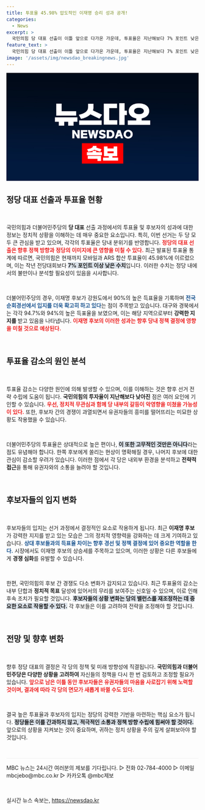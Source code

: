 ```yaml
---
title: 투표율 45.98% 압도적인 이재명 승리 성과 공개!
categories:
  - News
excerpt: >
  국민의힘 당 대표 선출이 이틀 앞으로 다가온 가운데, 투표율은 지난해보다 7% 포인트 낮은 45.98%로 집계됐습니다. 반면, 이재명 후보는 민주당 경선에서 압도적인 득표율로 승리하며 눈길을 끌고 있습니다.
feature_text: >
  국민의힘 당 대표 선출이 이틀 앞으로 다가온 가운데, 투표율은 지난해보다 7% 포인트 낮은 45.98%로 집계됐습니다. 반면, 이재명 후보는 민주당 경선에서 압도적인 득표율로 승리하며 눈길을 끌고 있습니다.
image: '/assets/img/newsdao_breakingnews.jpg'
---
```


<p><img src="/assets/img/newsdao_breakingnews.jpg" alt="flaretime 속보" /></p>

<h2 data-ke-size="size26">정당 대표 선출과 투표율 현황</h2>

<p data-ke-size="size16">&nbsp;</p>

<p>국민의힘과 더불어민주당의 <b>당 대표</b> 선출 과정에서의 투표율 및 후보자의 성과에 대한 정보는 정치적 상황을 이해하는 데 매우 중요한 요소입니다. 특히, 이번 선거는 두 당 모두 큰 관심을 받고 있으며, 각각의 투표율은 당내 분위기를 반영합니다. <b><span style="color: #ee2323;">정당의 대표 선출은 향후 정책 방향과 정당의 이미지에 큰 영향을 미칠 수 있다.</span></b> 최근 발표된 투표율 통계에 따르면, 국민의힘은 현재까지 모바일과 ARS 합산 투표율이 45.98%에 이르렀으며, 이는 작년 전당대회보다 <b><span style="background-color: #21538527;">7% 포인트 이상 낮은 수치</span></b>입니다. 이러한 수치는 정당 내에서의 불만이나 분석할 필요성이 있음을 시사합니다. </p>

<p data-ke-size="size16">&nbsp;</p>

<p>더불어민주당의 경우, 이재명 후보가 강원도에서 90%의 높은 득표율을 기록하며 <b><span style="color: #1a5490;">전국 순회경선에서 입지를 더욱 확고히 하고 있다</span></b>는 점이 주목받고 있습니다. 대구와 경북에서는 각각 94.7%와 94%의 높은 득표율을 보였으며, 이는 해당 지역으로부터 <b>강력한 지지를</b> 받고 있음을 나타냅니다. <b><span style="color: #ee2323;">이재명 후보의 이러한 성과는 향후 당내 정책 결정에 영향을 미칠 것으로 예상된다.</span></b> </p>

<p data-ke-size="size16">&nbsp;</p>

<h2 data-ke-size="size26">투표율 감소의 원인 분석</h2>

<p data-ke-size="size16">&nbsp;</p>

<p>투표율 감소는 다양한 원인에 의해 발생할 수 있으며, 이를 이해하는 것은 향후 선거 전략 수립에 도움이 됩니다. <b>국민의힘의 투자율이 지난해보다 낮아진</b> 점은 여러 요인에 기인할 수 있습니다. <b><span style="color: #ee2323;">우선, 정치적 무관심과 함께 당 내부의 갈등이 악영향을 미쳤을 가능성이 있다.</span></b> 또한, 후보자 간의 경쟁이 과열되면서 유권자들의 흥미를 떨어뜨리는 미묘한 상황도 작용했을 수 있습니다.</p>

<p data-ke-size="size16">&nbsp;</p>

<p>더불어민주당의 투표율은 상대적으로 높은 편이나, <b><span style="background-color: #21538527;">이 또한 고무적인 것만은 아니다</span></b>라는 점도 유념해야 합니다. 한쪽 후보에게 쏠리는 현상이 명확해질 경우, 나머지 후보에 대한 관심이 감소할 우려가 있습니다. 이러한 점에서 각 당은 내외부 환경을 분석하고 <b>전략적 접근</b>을 통해 유권자와의 소통을 늘려야 할 것입니다.</p>

<p data-ke-size="size16">&nbsp;</p>

<h2 data-ke-size="size26">후보자들의 입지 변화</h2>

<p data-ke-size="size16">&nbsp;</p>

<p>후보자들의 입지는 선거 과정에서 결정적인 요소로 작용하게 됩니다. 최근 <b>이재명 후보</b>가 강력한 지지를 받고 있는 모습은 그의 정치적 영향력을 강화하는 데 크게 기여하고 있습니다. <b><span style="color: #1a5490;">상대 후보들과의 득표율 차이는 향후 경선 및 정책 결정에 있어 중요한 역할을 한다.</span></b> 시장에서도 이재명 후보의 상승세를 주목하고 있으며, 이러한 상황은 다른 후보들에게 <b>경쟁 심화</b>를 유발할 수 있습니다.</p>

<p data-ke-size="size16">&nbsp;</p>

<p>한편, 국민의힘의 후보 간 경쟁도 다소 변화가 감지되고 있습니다. 최근 투표율의 감소는 내부 단합과 <b>정치적 목표</b> 달성에 있어서의 무리를 보여주는 신호일 수 있으며, 이로 인해 후속 조치가 필요할 것입니다. <b><span style="background-color: #21538527;">후보자들의 상황 변화는 당의 밸런스를 재조정하는 데 중요한 요소로 작용할 수 있다.</span></b> 각 후보들은 이를 고려하여 전략을 조정해야 할 것입니다.</p>

<p data-ke-size="size16">&nbsp;</p>

<h2 data-ke-size="size26">전망 및 향후 변화</h2>

<p data-ke-size="size16">&nbsp;</p>

<p>향후 정당 대표의 결정은 각 당의 정책 및 미래 방향성에 직결됩니다. <b>국민의힘과 더불어민주당은 다양한 상황을 고려하여</b> 자신들의 정책을 다시 한 번 검토하고 조정할 필요가 있습니다. <b><span style="color: #ee2323;">앞으로 남은 이틀 동안 후보자들은 유권자들의 마음을 사로잡기 위해 노력할 것이며, 결과에 따라 각 당의 면모가 새롭게 바뀔 수도 있다.</span></b> </p>

<p data-ke-size="size16">&nbsp;</p>

<p>결국 높은 투표율과 후보자의 입지는 정당의 강력한 기반을 마련하는 핵심 요소가 됩니다. <b><span style="background-color: #21538527;">정당들은 이를 간과하지 않고, 적극적인 소통과 정책 방향 수립에 힘써야 할 것이다.</span></b> 앞으로의 상황을 지켜보는 것이 중요하며, 귀하는 정치 상황을 주의 깊게 살펴보아야 할 것입니다.</p>

<p data-ke-size="size16">&nbsp;</p>

<hr style="height: 1px; border: 0; background: #eee;" />

<p data-ke-size="size16">MBC 뉴스는 24시간 여러분의 제보를 기다립니다. ▷ 전화 02-784-4000 ▷ 이메일 mbcjebo@mbc.co.kr ▷ 카카오톡 @mbc제보</p>

<p data-ke-size="size16">&nbsp;</p>
실시간 뉴스 속보는, <a href="https://newsdao.kr" rel="dofollow">https://newsdao.kr</a>


